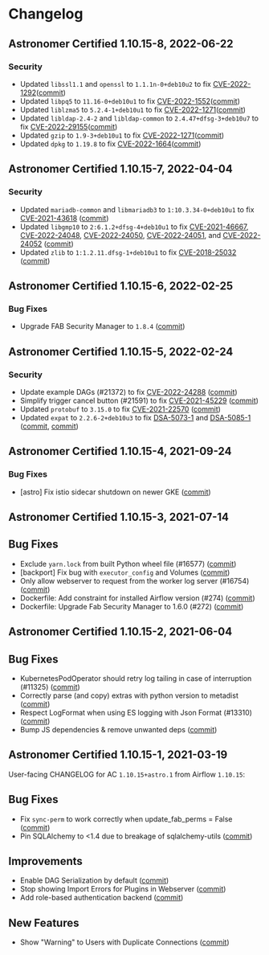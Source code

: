 # Changelog

Astronomer Certified 1.10.15-8, 2022-06-22
------------------------------------------
### Security

- Updated `libssl1.1` and `openssl` to `1.1.1n-0+deb10u2` to fix [CVE-2022-1292](https://avd.aquasec.com/nvd/cve-2022-1292)([commit](https://github.com/astronomer/ap-airflow/commit/7e637f4f8ecf8a4c29ad108ef185fe16cb2c4d06))
- Updated `libpq5` to `11.16-0+deb10u1` to fix [CVE-2022-1552](https://avd.aquasec.com/nvd/cve-2022-1552)([commit](https://github.com/astronomer/ap-airflow/commit/7e637f4f8ecf8a4c29ad108ef185fe16cb2c4d06))
- Updated `liblzma5` to `5.2.4-1+deb10u1` to fix [CVE-2022-1271](https://avd.aquasec.com/nvd/cve-2022-1271)([commit](https://github.com/astronomer/ap-airflow/commit/7e637f4f8ecf8a4c29ad108ef185fe16cb2c4d06))
- Updated `libldap-2.4-2` and `libldap-common` to `2.4.47+dfsg-3+deb10u7` to fix [CVE-2022-29155](https://avd.aquasec.com/nvd/cve-2022-29155)([commit](https://github.com/astronomer/ap-airflow/commit/7e637f4f8ecf8a4c29ad108ef185fe16cb2c4d06))
- Updated `gzip` to `1.9-3+deb10u1` to fix [CVE-2022-1271](https://avd.aquasec.com/nvd/cve-2022-1271)([commit](https://github.com/astronomer/ap-airflow/commit/7e637f4f8ecf8a4c29ad108ef185fe16cb2c4d06))
- Updated `dpkg` to `1.19.8` to fix [CVE-2022-1664](https://avd.aquasec.com/nvd/cve-2022-1664)([commit](https://github.com/astronomer/ap-airflow/commit/7e637f4f8ecf8a4c29ad108ef185fe16cb2c4d06))

Astronomer Certified 1.10.15-7, 2022-04-04
----------------------------------------

### Security

- Updated `mariadb-common` and `libmariadb3` to `1:10.3.34-0+deb10u1` to fix [CVE-2021-43618](https://nvd.nist.gov/vuln/detail/CVE-2021-43618) ([commit](https://github.com/astronomer/ap-airflow/commit/8642c845c719b14faf89d1901fcade24250ff78e))
- Updated `libgmp10` to `2:6.1.2+dfsg-4+deb10u1` to fix [CVE-2021-46667](https://nvd.nist.gov/vuln/detail/CVE-2021-46667), [CVE-2022-24048](https://nvd.nist.gov/vuln/detail/CVE-2022-24048), [CVE-2022-24050](https://nvd.nist.gov/vuln/detail/CVE-2022-24050), [CVE-2022-24051](https://nvd.nist.gov/vuln/detail/CVE-2022-24051), and [CVE-2022-24052](https://nvd.nist.gov/vuln/detail/CVE-2022-24052) ([commit](https://github.com/astronomer/ap-airflow/commit/8642c845c719b14faf89d1901fcade24250ff78e))
- Updated `zlib` to `1:1.2.11.dfsg-1+deb10u1` to fix [CVE-2018-25032](https://nvd.nist.gov/vuln/detail/CVE-2018-25032) ([commit](https://github.com/astronomer/ap-airflow/commit/c10118eb41df281863d6de702dfeefe33b179489))

Astronomer Certified 1.10.15-6, 2022-02-25
--------------------------------------------

### Bug Fixes

- Upgrade FAB Security Manager to `1.8.4` ([commit](https://github.com/astronomer/ap-airflow/commit/0bd531351cdc37dd0fbd6d76c3b680615b31241e))

Astronomer Certified 1.10.15-5, 2022-02-24
--------------------------------------------

### Security

- Update example DAGs (#21372) to fix [CVE-2022-24288](https://nvd.nist.gov/vuln/detail/CVE-2022-24288) ([commit](https://github.com/astronomer/airflow/commit/982d1c70f1c4d15fc22b7504e802068a1bfd9920))
- Simplify trigger cancel button (#21591) to fix [CVE-2021-45229](https://nvd.nist.gov/vuln/detail/CVE-2021-45229) ([commit](https://github.com/astronomer/airflow/commit/0f94604932cb69a0dbf0edf86f34e860ac2cf035))
- Updated `protobuf` to `3.15.0` to fix [CVE-2021-22570](https://nvd.nist.gov/vuln/detail/CVE-2021-22570) ([commit](https://github.com/astronomer/ap-airflow/commit/50ce8cee18a2660b13542e53471f6b28474645b3))
- Updated `expat` to `2.2.6-2+deb10u3` to fix [DSA-5073-1](https://security-tracker.debian.org/tracker/DSA-5073-1) and [DSA-5085-1](https://security-tracker.debian.org/tracker/DSA-5085-1) ([commit](https://github.com/astronomer/ap-airflow/commit/b875830c3ccb8ad0d232d99e962fecc7ea639bc9), [commit](https://github.com/astronomer/ap-airflow/commit/4ffca19f5428ed2911dd30f1ac10064b8a0bb7ea))

Astronomer Certified 1.10.15-4, 2021-09-24
--------------------------------------------

### Bug Fixes

- [astro] Fix istio sidecar shutdown on newer GKE ([commit](https://github.com/astronomer/airflow/commit/14a4417c1))

Astronomer Certified 1.10.15-3, 2021-07-14
------------------------------------------

## Bug Fixes

- Exclude ``yarn.lock`` from built Python wheel file (#16577) ([commit](https://github.com/astronomer/airflow/commit/6c80e3ff5))
- [backport] Fix bug with `executor_config` and Volumes ([commit](https://github.com/astronomer/airflow/commit/7813076ac))
- Only allow webserver to request from the worker log server (#16754) ([commit](https://github.com/astronomer/airflow/commit/b8db31c19))
- Dockerfile: Add constraint for installed Airflow version (#274) ([commit](https://github.com/astronomer/ap-airflow/commit/60174ec))
- Dockerfile: Upgrade Fab Security Manager to 1.6.0 (#272) ([commit](https://github.com/astronomer/ap-airflow/commit/417fd59))

Astronomer Certified 1.10.15-2, 2021-06-04
------------------------------------------

## Bug Fixes

- KubernetesPodOperator should retry log tailing in case of interruption (#11325) ([commit](https://github.com/astronomer/airflow/commit/8848651ba))
- Correctly parse (and copy) extras with python version to metadist ([commit](https://github.com/astronomer/airflow/commit/176a2a3ec))
- Respect LogFormat when using ES logging with Json Format (#13310) ([commit](https://github.com/astronomer/airflow/commit/0dbd0f3a3))
- Bump JS dependencies & remove unwanted deps ([commit](https://github.com/astronomer/airflow/commit/65a07cf73))

Astronomer Certified 1.10.15-1, 2021-03-19
------------------------------------------

User-facing CHANGELOG for AC `1.10.15+astro.1` from Airflow `1.10.15`:

## Bug Fixes

- Fix `sync-perm` to work correctly when update_fab_perms = False ([commit](https://github.com/astronomer/airflow/commit/950028f93e1220d49629aea10dfbaf1173b8910b))
- Pin SQLAlchemy to <1.4 due to breakage of sqlalchemy-utils ([commit](https://github.com/astronomer/airflow/commit/331f0d23260a77212e7b15707e04bee02bdab1f2))

## Improvements

- Enable DAG Serialization by default ([commit](https://github.com/apache/airflow/commit/cd1961873783389ee51748f7f2a481900cce85b9))
- Stop showing Import Errors for Plugins in Webserver ([commit](https://github.com/apache/airflow/commit/a386fd542fe1c46bd3e345371eed10a9c230f690))
- Add role-based authentication backend ([commit](https://github.com/apache/airflow/commit/16461c3c8dcb1d1d2766844d32f3cdec31c89e69))

## New Features
- Show "Warning" to Users with Duplicate Connections ([commit](https://github.com/apache/airflow/commit/c037d48c9e383a6fd0b1b0d88407489d0ed02194))
